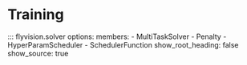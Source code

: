 # Training

::: flyvision.solver
    options:
      members:
        - MultiTaskSolver
        - Penalty
        - HyperParamScheduler
        - SchedulerFunction
      show_root_heading: false
      show_source: true
